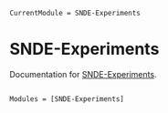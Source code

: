 ```@meta
CurrentModule = SNDE-Experiments
```

# SNDE-Experiments

Documentation for [SNDE-Experiments](https://github.com/maximilian-gelbrecht/SNDE-Experiments.jl).

```@index
```

```@autodocs
Modules = [SNDE-Experiments]
```
